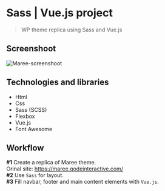 # Sass | Vue.js project
> WP theme replica using Sass and Vue.js 

## Screenshoot
![Maree-screenshoot](https://i.imgur.com/R3LFLaR.jpg)

## Technologies and libraries
* Html
* Css
* Sass (SCSS)
* Flexbox
* Vue.js
* Font Awesome

## Workflow
**#1** Create a replica of Maree theme.  
Orinal site: https://maree.qodeinteractive.com/  
**#2** Use `Sass` for layout.  
**#3** Fill navbar, footer and main content elements with `Vue.js`.  
